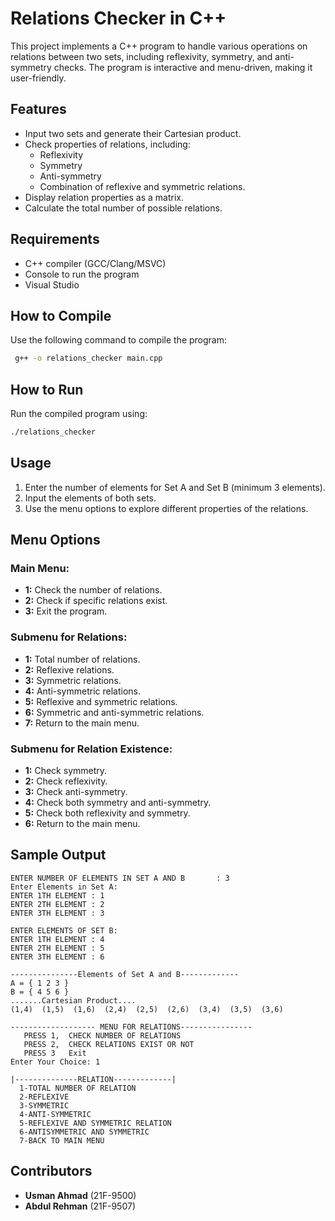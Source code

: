 # Relations Checker in C++

This project implements a C++ program to handle various operations on relations between two sets, including reflexivity, symmetry, and anti-symmetry checks. The program is interactive and menu-driven, making it user-friendly.

## Features
- Input two sets and generate their Cartesian product.
- Check properties of relations, including:
  - Reflexivity
  - Symmetry
  - Anti-symmetry
  - Combination of reflexive and symmetric relations.
- Display relation properties as a matrix.
- Calculate the total number of possible relations.

## Requirements
- C++ compiler (GCC/Clang/MSVC)
- Console to run the program
- Visual Studio 

## How to Compile
Use the following command to compile the program:
```bash
 g++ -o relations_checker main.cpp
```

## How to Run
Run the compiled program using:
```bash
./relations_checker
```

## Usage
1. Enter the number of elements for Set A and Set B (minimum 3 elements).
2. Input the elements of both sets.
3. Use the menu options to explore different properties of the relations.

## Menu Options
### Main Menu:
- **1:** Check the number of relations.
- **2:** Check if specific relations exist.
- **3:** Exit the program.

### Submenu for Relations:
- **1:** Total number of relations.
- **2:** Reflexive relations.
- **3:** Symmetric relations.
- **4:** Anti-symmetric relations.
- **5:** Reflexive and symmetric relations.
- **6:** Symmetric and anti-symmetric relations.
- **7:** Return to the main menu.

### Submenu for Relation Existence:
- **1:** Check symmetry.
- **2:** Check reflexivity.
- **3:** Check anti-symmetry.
- **4:** Check both symmetry and anti-symmetry.
- **5:** Check both reflexivity and symmetry.
- **6:** Return to the main menu.

## Sample Output
```
ENTER NUMBER OF ELEMENTS IN SET A AND B       : 3
Enter Elements in Set A:
ENTER 1TH ELEMENT : 1
ENTER 2TH ELEMENT : 2
ENTER 3TH ELEMENT : 3

ENTER ELEMENTS OF SET B:
ENTER 1TH ELEMENT : 4
ENTER 2TH ELEMENT : 5
ENTER 3TH ELEMENT : 6

---------------Elements of Set A and B-------------
A = { 1 2 3 }
B = { 4 5 6 }
.......Cartesian Product....
(1,4)  (1,5)  (1,6)  (2,4)  (2,5)  (2,6)  (3,4)  (3,5)  (3,6)

------------------- MENU FOR RELATIONS----------------
   PRESS 1,  CHECK NUMBER OF RELATIONS
   PRESS 2,  CHECK RELATIONS EXIST OR NOT
   PRESS 3   Exit
Enter Your Choice: 1

|--------------RELATION-------------|
  1-TOTAL NUMBER OF RELATION
  2-REFLEXIVE
  3-SYMMETRIC
  4-ANTI-SYMMETRIC
  5-REFLEXIVE AND SYMMETRIC RELATION
  6-ANTISYMMETRIC AND SYMMETRIC
  7-BACK TO MAIN MENU
```

## Contributors
- **Usman Ahmad** (21F-9500)
- **Abdul Rehman** (21F-9507)


